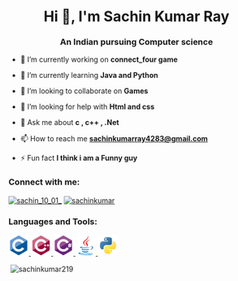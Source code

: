 
<h1 align="center">Hi 👋, I'm Sachin Kumar Ray</h1>
<h3 align="center">An Indian pursuing Computer science</h3>

- 🔭 I’m currently working on **connect_four game**

- 🌱 I’m currently learning **Java and Python**

- 👯 I’m looking to collaborate on **Games**

- 🤝 I’m looking for help with **Html and css**

- 💬 Ask me about **c , c++ , .Net**

- 📫 How to reach me **sachinkumarray4283@gmail.com**

- ⚡ Fun fact **I think i am a Funny guy**

<h3 align="left">Connect with me:</h3>
<p align="left">
<a href="https://instagram.com/sachin_10_01_" target="blank"><img align="center" src="https://raw.githubusercontent.com/rahuldkjain/github-profile-readme-generator/master/src/images/icons/Social/instagram.svg" alt="sachin_10_01_" height="30" width="40" /></a>
<a href="https://discord.gg/sachinkumar" target="blank"><img align="center" src="https://raw.githubusercontent.com/rahuldkjain/github-profile-readme-generator/master/src/images/icons/Social/discord.svg" alt="sachinkumar" height="30" width="40" /></a>
</p>

<h3 align="left">Languages and Tools:</h3>
<p align="left"> <a href="https://www.cprogramming.com/" target="_blank" rel="noreferrer"> <img src="https://raw.githubusercontent.com/devicons/devicon/master/icons/c/c-original.svg" alt="c" width="40" height="40"/> </a> <a href="https://www.w3schools.com/cpp/" target="_blank" rel="noreferrer"> <img src="https://raw.githubusercontent.com/devicons/devicon/master/icons/cplusplus/cplusplus-original.svg" alt="cplusplus" width="40" height="40"/> </a> <a href="https://www.w3schools.com/cs/" target="_blank" rel="noreferrer"> <img src="https://raw.githubusercontent.com/devicons/devicon/master/icons/csharp/csharp-original.svg" alt="csharp" width="40" height="40"/> </a> <a href="https://www.java.com" target="_blank" rel="noreferrer"> <img src="https://raw.githubusercontent.com/devicons/devicon/master/icons/java/java-original.svg" alt="java" width="40" height="40"/> </a> <a href="https://www.python.org" target="_blank" rel="noreferrer"> <img src="https://raw.githubusercontent.com/devicons/devicon/master/icons/python/python-original.svg" alt="python" width="40" height="40"/> </a> </p>

<p>&nbsp;<img align="center" src="https://github-readme-stats.vercel.app/api?username=sachinkumar219&show_icons=true&locale=en" alt="sachinkumar219" /></p>
